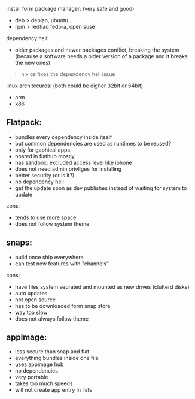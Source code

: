 install form package manager: (very safe and good)
- deb > debian, ubuntu...
- rpm > redhad fedora, open suse

dependency hell:
- older packages and newer packages conflict, breaking the system
(because a software needs a older version of a package and it breaks the new ones)
> nix os fixes the dependency hell issue

linux architecures: (both could be eigher 32bit or 64bit)
- arm
- x86


## Flatpack:
- bundles every dependency inside itself
- but common dependencies are used as runtimes to be reused?
- only for gaphical apps
- hosted in flathub mostly
- has sandbox: excluded access level like iphone
- does not need admin privliges for installing
- better security (or is it?)
- no dependency hell
- get the update soon as dev publishes instead of waiting for system to update

cons:
- tends to use more space
- does not follow system theme


## snaps:
- build once ship everywhere
- can test new features with "channels"

cons:
- have files system seprated and mounted as new drives (clutterd disks)
- auto updates
- not open source
- has to be downloaded form snap store
- way too slow
- does not always follow theme

## appimage:
- less secure than snap and flat
- everything bundles inside one file
- uses appimage hub
- no dependencies
- very portable
- takes too much speeds
- will not create app entry in lists